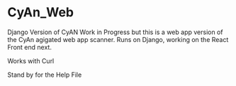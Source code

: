 # CyAn_Web
Django Version of CyAN
Work in Progress but this is a web app version of the CyAn agigated web app scanner.  Runs on Django, working on the React Front end next.

Works with Curl 

Stand by for the Help File
